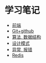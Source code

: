 # 学习笔记

- <a href="study/web/web.md">前端</a>
- <a href="study/git/Git.md">Git+github</a>
- <a href="study/algorithm/algorithm.md">算法, 数据结构</a>
- <a href="study/designPattern/designPattern.md">设计模式</a>
- <a href="error/index.md">异常, 报错</a>
- <a href="study/redis/index.md">Redis</a>
